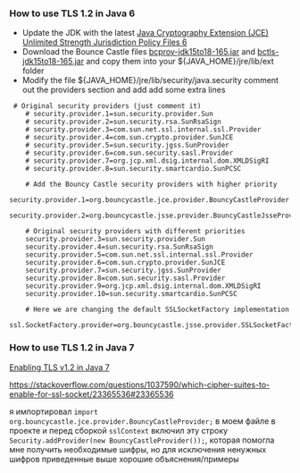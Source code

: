 ### How to use TLS 1.2 in Java 6
- Update the JDK with the latest [Java Cryptography Extension (JCE) Unlimited Strength Jurisdiction Policy Files 6](https://www.oracle.com/java/technologies/jce-6-download.html)
- Download the Bounce Castle files [bcprov-jdk15to18-165.jar](https://repo1.maven.org/maven2/org/bouncycastle/bcprov-jdk15to18/1.71/bcprov-jdk15to18-1.71.jar) and 
[bctls-jdk15to18-165.jar](https://repo1.maven.org/maven2/org/bouncycastle/bctls-jdk15to18/1.71/bctls-jdk15to18-1.71.jar) and copy them into your ${JAVA_HOME}/jre/lib/ext folder
- Modify the file ${JAVA_HOME}/jre/lib/security/java.security comment out the providers section and add add some extra lines
 ```
  # Original security providers (just comment it)
     # security.provider.1=sun.security.provider.Sun
     # security.provider.2=sun.security.rsa.SunRsaSign
     # security.provider.3=com.sun.net.ssl.internal.ssl.Provider
     # security.provider.4=com.sun.crypto.provider.SunJCE
     # security.provider.5=sun.security.jgss.SunProvider
     # security.provider.6=com.sun.security.sasl.Provider
     # security.provider.7=org.jcp.xml.dsig.internal.dom.XMLDSigRI
     # security.provider.8=sun.security.smartcardio.SunPCSC
 
     # Add the Bouncy Castle security providers with higher priority
     security.provider.1=org.bouncycastle.jce.provider.BouncyCastleProvider
     security.provider.2=org.bouncycastle.jsse.provider.BouncyCastleJsseProvider
 
     # Original security providers with different priorities
     security.provider.3=sun.security.provider.Sun
     security.provider.4=sun.security.rsa.SunRsaSign
     security.provider.5=com.sun.net.ssl.internal.ssl.Provider
     security.provider.6=com.sun.crypto.provider.SunJCE 
     security.provider.7=sun.security.jgss.SunProvider
     security.provider.8=com.sun.security.sasl.Provider
     security.provider.9=org.jcp.xml.dsig.internal.dom.XMLDSigRI
     security.provider.10=sun.security.smartcardio.SunPCSC
 
     # Here we are changing the default SSLSocketFactory implementation
     ssl.SocketFactory.provider=org.bouncycastle.jsse.provider.SSLSocketFactoryImpl
```
### How to use TLS 1.2 in Java 7
 [Enabling TLS v1.2 in Java 7](https://www.baeldung.com/java-7-tls-v12)

https://stackoverflow.com/questions/1037590/which-cipher-suites-to-enable-for-ssl-socket/23365536#23365536

я импортировал `import org.bouncycastle.jce.provider.BouncyCastleProvider;` в моем файле  в​проекте и перед сборкой  `sslContext` включил эту строку
`Security.addProvider(new BouncyCastleProvider());`, которая помогла мне получить необходимые шифры, но для исключения ненужных шифров приведенные выше
хорошие объяснения/примеры